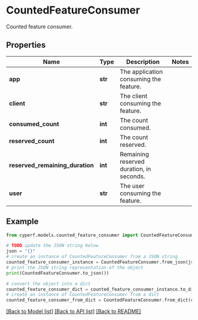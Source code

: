 # CountedFeatureConsumer

Counted feature consumer.

## Properties

Name | Type | Description | Notes
------------ | ------------- | ------------- | -------------
**app** | **str** | The application consuming the feature. | 
**client** | **str** | The client consuming the feature. | 
**consumed_count** | **int** | The count consumed. | 
**reserved_count** | **int** | The count reserved. | 
**reserved_remaining_duration** | **int** | Remaining reserved duration, in seconds. | 
**user** | **str** | The user consuming the feature. | 

## Example

```python
from cyperf.models.counted_feature_consumer import CountedFeatureConsumer

# TODO update the JSON string below
json = "{}"
# create an instance of CountedFeatureConsumer from a JSON string
counted_feature_consumer_instance = CountedFeatureConsumer.from_json(json)
# print the JSON string representation of the object
print(CountedFeatureConsumer.to_json())

# convert the object into a dict
counted_feature_consumer_dict = counted_feature_consumer_instance.to_dict()
# create an instance of CountedFeatureConsumer from a dict
counted_feature_consumer_from_dict = CountedFeatureConsumer.from_dict(counted_feature_consumer_dict)
```
[[Back to Model list]](../README.md#documentation-for-models) [[Back to API list]](../README.md#documentation-for-api-endpoints) [[Back to README]](../README.md)


